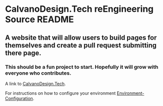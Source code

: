 CalvanoDesign.Tech reEngineering Source README
=======

A website that will allow users to build pages for themselves and create a pull request submitting there page.
-----------

### This should be a fun project to start. Hopefully it will grow with everyone who contributes.

A link to [CalvanoDesign.Tech](http://calvanodesign.tech/).

For instructions on how to configure your environment [Environment-Configuration](https://github.com/Epooch/CalvanoDesignSource/wiki/Environment-Configuration).